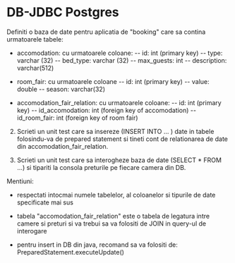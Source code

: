 # DB-JDBC Postgres

Definiti o baza de date pentru aplicatia de "booking" care sa contina urmatoarele tabele:
- accomodation: cu urmatoarele  coloane:
  -- id: int (primary key)
  -- type: varchar (32)
  -- bed_type: varchar (32)
  -- max_guests: int
  -- description: varchar(512)

- room_fair: cu urmatoarele coloane
  -- id: int (primary key)
  -- value: double
  -- season: varchar(32)

- accomodation_fair_relation: cu urmatoarele coloane:
  -- id: int (primary key)
  -- id_accomodation: int (foreign key of accomodation)
  -- id_room_fair: int (foreign key of room fair)

2. Scrieti un unit test care sa insereze (INSERT INTO ... ) date in tabele folosindu-va de prepared statement si tineti cont de relationarea de date din accomodation_fair_relation.

3. Scrieti un unit test care sa interogheze baza de date (SELECT * FROM ...) si tipariti la consola preturile pe fiecare camera din DB.

Mentiuni:
- respectati intocmai numele tabelelor, al coloanelor si tipurile de date specificate mai sus
- tabela "accomodation_fair_relation" este o tabela de legatura intre camere si preturi si va trebui sa va folositi de JOIN in query-ul de interogare

- pentru insert in DB din java, recomand sa va folositi de: PreparedStatement.executeUpdate()
